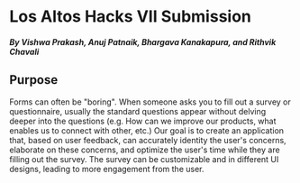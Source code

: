 # Los Altos Hacks VII Submission
##### By Vishwa Prakash, Anuj Patnaik, Bhargava Kanakapura, and Rithvik Chavali



## Purpose

Forms can often be "boring". When someone asks you to fill out a survey or questionnaire, usually the standard questions appear without delving deeper into the questions (e.g. How can we improve our products, what enables us to connect with other, etc.)
Our goal is to create an application that, based on user feedback, can accurately identity the user's concerns, elaborate on these concerns, and optimize the user's time while they are filling out the survey. The survey can be customizable and in different UI designs, leading to more engagement from the user.
